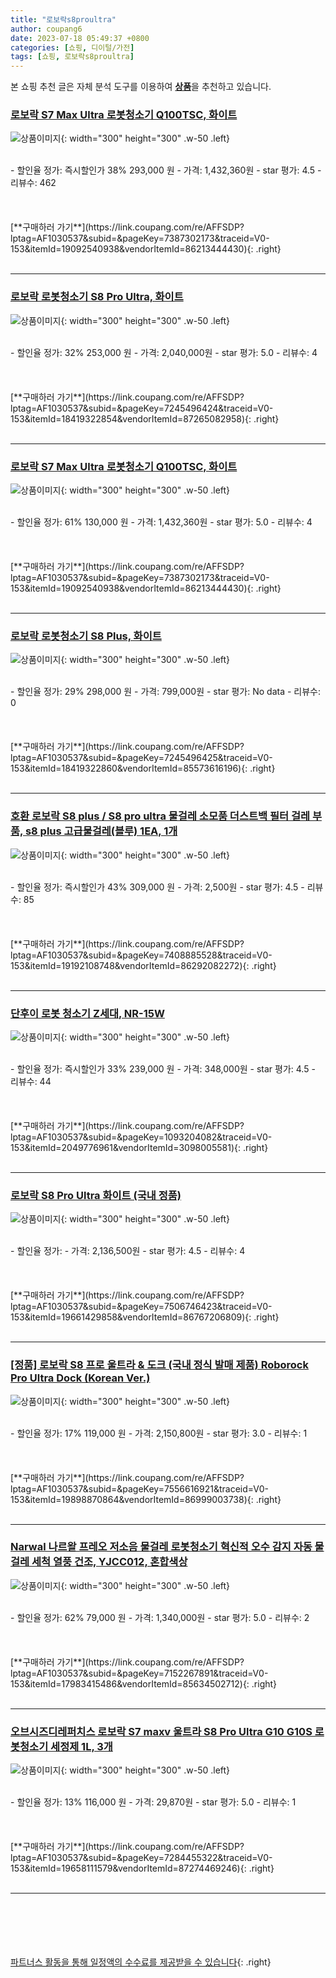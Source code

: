 ```yaml
---
title: "로보락s8proultra"
author: coupang6
date: 2023-07-18 05:49:37 +0800
categories: [쇼핑, 디이털/가전]
tags: [쇼핑, 로보락s8proultra]
---
```


본 쇼핑 추천 글은 자체 분석 도구를 이용하여 [**상품**](https://link.coupang.com/a/bao1ui)을 추천하고 있습니다.

### [로보락 S7 Max Ultra 로봇청소기 Q100TSC, 화이트](https://link.coupang.com/re/AFFSDP?lptag=AF1030537&subid=&pageKey=7387302173&traceid=V0-153&itemId=19092540938&vendorItemId=86213444430)

![상품이미지](https://thumbnail10.coupangcdn.com/thumbnails/remote/230x230ex/image/retail/images/2023/06/08/9/7/c1a99312-d395-4f5a-863a-0c623993aa5f.jpg){: width="300" height="300" .w-50 .left}


<br>
- 할인율 정가: 즉시할인가 38%  293,000   원
- 가격: 1,432,360원
- star 평가: 4.5
- 리뷰수: 462
<br>
<br>
<br>
<br>
[**구매하러 가기**](https://link.coupang.com/re/AFFSDP?lptag=AF1030537&subid=&pageKey=7387302173&traceid=V0-153&itemId=19092540938&vendorItemId=86213444430){: .right}
<br>
<br>

---

### [로보락 로봇청소기 S8 Pro Ultra, 화이트](https://link.coupang.com/re/AFFSDP?lptag=AF1030537&subid=&pageKey=7245496424&traceid=V0-153&itemId=18419322854&vendorItemId=87265082958)

![상품이미지](https://thumbnail10.coupangcdn.com/thumbnails/remote/230x230ex/image/vendor_inventory/fa0b/fc36de95a7cb64f8e1a730ff34fca28ad02942d7cc2d6ef9fa058effb9cd.jpg){: width="300" height="300" .w-50 .left}


<br>
- 할인율 정가: 32%  253,000   원
- 가격: 2,040,000원
- star 평가: 5.0
- 리뷰수: 4
<br>
<br>
<br>
<br>
[**구매하러 가기**](https://link.coupang.com/re/AFFSDP?lptag=AF1030537&subid=&pageKey=7245496424&traceid=V0-153&itemId=18419322854&vendorItemId=87265082958){: .right}
<br>
<br>

---

### [로보락 S7 Max Ultra 로봇청소기 Q100TSC, 화이트](https://link.coupang.com/re/AFFSDP?lptag=AF1030537&subid=&pageKey=7387302173&traceid=V0-153&itemId=19092540938&vendorItemId=86213444430)

![상품이미지](https://thumbnail10.coupangcdn.com/thumbnails/remote/230x230ex/image/retail/images/2023/06/08/9/7/c1a99312-d395-4f5a-863a-0c623993aa5f.jpg){: width="300" height="300" .w-50 .left}


<br>
- 할인율 정가: 61%  130,000   원
- 가격: 1,432,360원
- star 평가: 5.0
- 리뷰수: 4
<br>
<br>
<br>
<br>
[**구매하러 가기**](https://link.coupang.com/re/AFFSDP?lptag=AF1030537&subid=&pageKey=7387302173&traceid=V0-153&itemId=19092540938&vendorItemId=86213444430){: .right}
<br>
<br>

---

### [로보락 로봇청소기 S8 Plus, 화이트](https://link.coupang.com/re/AFFSDP?lptag=AF1030537&subid=&pageKey=7245496425&traceid=V0-153&itemId=18419322860&vendorItemId=85573616196)

![상품이미지](https://thumbnail10.coupangcdn.com/thumbnails/remote/230x230ex/image/retail/images/7187088434833267-1b33a8ba-bdaa-47af-842c-b749714dc049.jpg){: width="300" height="300" .w-50 .left}


<br>
- 할인율 정가: 29%  298,000   원
- 가격: 799,000원
- star 평가: No data
- 리뷰수: 0
<br>
<br>
<br>
<br>
[**구매하러 가기**](https://link.coupang.com/re/AFFSDP?lptag=AF1030537&subid=&pageKey=7245496425&traceid=V0-153&itemId=18419322860&vendorItemId=85573616196){: .right}
<br>
<br>

---

### [호환 로보락 S8 plus / S8 pro ultra 물걸레 소모품 더스트백 필터 걸레 부품, s8 plus 고급물걸레(블루) 1EA, 1개](https://link.coupang.com/re/AFFSDP?lptag=AF1030537&subid=&pageKey=7408885528&traceid=V0-153&itemId=19192108748&vendorItemId=86292082272)

![상품이미지](https://thumbnail10.coupangcdn.com/thumbnails/remote/230x230ex/image/vendor_inventory/3ea3/be529457e2559a0bfbab0f1732e8f76986fbc1745e8a8a1abda8a18bc802.jpg){: width="300" height="300" .w-50 .left}


<br>
- 할인율 정가: 즉시할인가 43%  309,000   원
- 가격: 2,500원
- star 평가: 4.5
- 리뷰수: 85
<br>
<br>
<br>
<br>
[**구매하러 가기**](https://link.coupang.com/re/AFFSDP?lptag=AF1030537&subid=&pageKey=7408885528&traceid=V0-153&itemId=19192108748&vendorItemId=86292082272){: .right}
<br>
<br>

---

### [단후이 로봇 청소기 Z세대, NR-15W](https://link.coupang.com/re/AFFSDP?lptag=AF1030537&subid=&pageKey=1093204082&traceid=V0-153&itemId=2049776961&vendorItemId=3098005581)

![상품이미지](https://thumbnail9.coupangcdn.com/thumbnails/remote/230x230ex/image/vendor_inventory/a405/7a329e81105b4f4c0c9e142fc2311118a19361db29d441b7315fedb75fd9.jpg){: width="300" height="300" .w-50 .left}


<br>
- 할인율 정가: 즉시할인가 33%  239,000   원
- 가격: 348,000원
- star 평가: 4.5
- 리뷰수: 44
<br>
<br>
<br>
<br>
[**구매하러 가기**](https://link.coupang.com/re/AFFSDP?lptag=AF1030537&subid=&pageKey=1093204082&traceid=V0-153&itemId=2049776961&vendorItemId=3098005581){: .right}
<br>
<br>

---

### [로보락 S8 Pro Ultra 화이트 (국내 정품)](https://link.coupang.com/re/AFFSDP?lptag=AF1030537&subid=&pageKey=7506746423&traceid=V0-153&itemId=19661429858&vendorItemId=86767206809)

![상품이미지](https://thumbnail6.coupangcdn.com/thumbnails/remote/230x230ex/image/vendor_inventory/812d/4e61529f79d9ffe5365ea7d222c7f5759780fadffea39a272406b12ed362.png){: width="300" height="300" .w-50 .left}


<br>
- 할인율 정가: 
- 가격: 2,136,500원
- star 평가: 4.5
- 리뷰수: 4
<br>
<br>
<br>
<br>
[**구매하러 가기**](https://link.coupang.com/re/AFFSDP?lptag=AF1030537&subid=&pageKey=7506746423&traceid=V0-153&itemId=19661429858&vendorItemId=86767206809){: .right}
<br>
<br>

---

### [[정품] 로보락 S8 프로 울트라 & 도크 (국내 정식 발매 제품) Roborock Pro Ultra Dock (Korean Ver.)](https://link.coupang.com/re/AFFSDP?lptag=AF1030537&subid=&pageKey=7556616921&traceid=V0-153&itemId=19898870864&vendorItemId=86999003738)

![상품이미지](https://thumbnail8.coupangcdn.com/thumbnails/remote/230x230ex/image/vendor_inventory/8afa/dc6159a94d3a2b577f4e7ace3493007f50d72a66aec42f2add59af0f7df7.jpg){: width="300" height="300" .w-50 .left}


<br>
- 할인율 정가: 17%  119,000   원
- 가격: 2,150,800원
- star 평가: 3.0
- 리뷰수: 1
<br>
<br>
<br>
<br>
[**구매하러 가기**](https://link.coupang.com/re/AFFSDP?lptag=AF1030537&subid=&pageKey=7556616921&traceid=V0-153&itemId=19898870864&vendorItemId=86999003738){: .right}
<br>
<br>

---

### [Narwal 나르왈 프레오 저소음 물걸레 로봇청소기 혁신적 오수 감지 자동 물걸레 세척 열풍 건조, YJCC012, 혼합색상](https://link.coupang.com/re/AFFSDP?lptag=AF1030537&subid=&pageKey=7152267891&traceid=V0-153&itemId=17983415486&vendorItemId=85634502712)

![상품이미지](https://thumbnail6.coupangcdn.com/thumbnails/remote/230x230ex/image/vendor_inventory/f8d9/ff3afab5a611760cc6c8f239fa2c3ced00d501c60ceaad42e7562aae3cb8.jpg){: width="300" height="300" .w-50 .left}


<br>
- 할인율 정가: 62%  79,000   원
- 가격: 1,340,000원
- star 평가: 5.0
- 리뷰수: 2
<br>
<br>
<br>
<br>
[**구매하러 가기**](https://link.coupang.com/re/AFFSDP?lptag=AF1030537&subid=&pageKey=7152267891&traceid=V0-153&itemId=17983415486&vendorItemId=85634502712){: .right}
<br>
<br>

---

### [오브시즈디레퍼치스 로보락 S7 maxv 울트라 S8 Pro Ultra G10 G10S 로봇청소기 세정제 1L, 3개](https://link.coupang.com/re/AFFSDP?lptag=AF1030537&subid=&pageKey=7284455322&traceid=V0-153&itemId=19658111579&vendorItemId=87274469246)

![상품이미지](https://thumbnail8.coupangcdn.com/thumbnails/remote/230x230ex/image/vendor_inventory/4c63/2af46d44108690967d9d22706f98fe0687a39aefb9e3c291051cc613ef8d.jpg){: width="300" height="300" .w-50 .left}


<br>
- 할인율 정가: 13%  116,000   원
- 가격: 29,870원
- star 평가: 5.0
- 리뷰수: 1
<br>
<br>
<br>
<br>
[**구매하러 가기**](https://link.coupang.com/re/AFFSDP?lptag=AF1030537&subid=&pageKey=7284455322&traceid=V0-153&itemId=19658111579&vendorItemId=87274469246){: .right}
<br>
<br>

---
<br><br><br><br><br> [파트너스 활동을 통해 일정액의 수수료를 제공받을 수 있습니다](https://link.coupang.com/a/bao1ui){: .right}